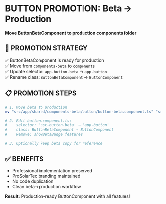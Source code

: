 # BUTTON PROMOTION: Beta → Production
**Move ButtonBetaComponent to production components folder**

## 🎯 PROMOTION STRATEGY
✅ ButtonBetaComponent is ready for production  
✅ Move from `components-beta` to `components`  
✅ Update selector: `app-button-beta` → `app-button`  
✅ Rename class: `ButtonBetaComponent` → `ButtonComponent`

## 📋 PROMOTION STEPS
```bash
# 1. Move beta to production
mv "src/app/shared/components-beta/button/button-beta.component.ts" "src/app/shared/components/button/button.component.ts"

# 2. Edit button.component.ts:
#    selector: 'pst-button-beta' → 'app-button'
#    class: ButtonBetaComponent → ButtonComponent  
#    Remove: showBetaBadge features

# 3. Optionally keep beta copy for reference
```

## ✅ BENEFITS
- Professional implementation preserved
- ProSolarTec branding maintained  
- No code duplication
- Clean beta→production workflow

**Result:** Production-ready ButtonComponent with all features!